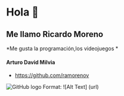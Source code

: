 # Hola  :rocket:
## Me llamo Ricardo Moreno  

*Me gusta la programación,los videojuegos *

####  Arturo David Milvia




* https://github.com/ramorenov

![GitHub logo](https://avatars3.githubusercontent.com/u/48955377?s=400&u=ad7b4ed4044db8d03c4853889cdc4868b571dc6f&v=4)
Format: ![Alt Text] (url)

